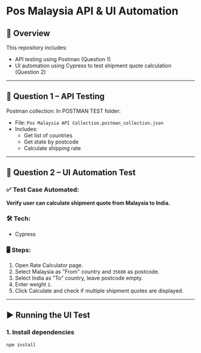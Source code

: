 # Pos Malaysia API & UI Automation

## 📌 Overview

This repository includes:

- API testing using Postman (Question 1)
- UI automation using Cypress to test shipment quote calculation (Question 2)

---

## 🧪 Question 1 – API Testing

Postman collection:
In POSTMAN TEST folder:

- File: `Pos Malaysia API Collection.postman_collection.json`
- Includes:
  - Get list of countries
  - Get state by postcode
  - Calculate shipping rate

---

## 🧪 Question 2 – UI Automation Test

### ✅ Test Case Automated:

**Verify user can calculate shipment quote from Malaysia to India.**

### 🛠 Tech:

- Cypress

### 🖥 Steps:

1. Open Rate Calculator page.
2. Select Malaysia as "From" country and `35600` as postcode.
3. Select India as "To" country, leave postcode empty.
4. Enter weight `1`.
5. Click Calculate and check if multiple shipment quotes are displayed.

---

## ▶️ Running the UI Test

### 1. Install dependencies

```bash
npm install
```
